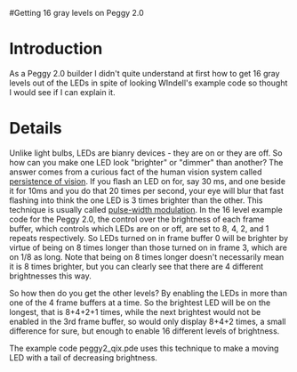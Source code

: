 #Getting 16 gray levels on Peggy 2.0

# Introduction #

As a Peggy 2.0 builder I didn't quite understand at first how to get 16 gray levels out of the LEDs in spite of looking WIndell's example code so thought I would see if I can explain it.

# Details #

Unlike light bulbs, LEDs are bianry devices - they are on or they are off. So how can you make one LED look "brighter" or "dimmer" than another? The answer comes from a curious fact of the human vision system called [persistence of vision](http://en.wikipedia.org/wiki/Persistence_of_vision). If you flash an LED on for, say 30 ms, and one beside it for 10ms and you do that 20 times per second, your eye will blur that fast flashing into think the one LED is 3 times brighter than the other.  This technique is usually called [pulse-width modulation](http://en.wikipedia.org/wiki/Pulse-width_modulation).  In the 16 level example code for the Peggy 2.0, the control over the brightness of each frame buffer, which controls which LEDs are on or off, are set to 8, 4, 2, and 1 repeats respectively. So LEDs turned on in frame buffer 0 will be brighter by virtue of being on 8 times longer than those turned on in frame 3, which are on 1/8 as long.  Note that being on 8 times longer doesn't necessarily mean it is 8 times brighter, but you can clearly see that there are 4 different brightnesses this way.

So how then do you get the other levels? By enabling the LEDs in more than one of the 4 frame buffers at a time. So the brightest LED will be on the longest, that is 8+4+2+1 times, while the next brightest would not be enabled in the 3rd frame buffer, so would only display 8+4+2 times, a small difference for sure, but enough to enable 16 different levels of brightness.

The example code peggy2\_qix.pde uses this technique to make a moving LED with a tail of decreasing brightness.